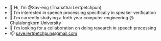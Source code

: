 - 👋 Hi, I’m @Sav-eng (Thanathai Lertpetchpun)
- 👀 I’m interested in speech processing specifically in speaker verification
- 🌱 I’m currently studying a forth year computer engineering @ Chulalongkorn University
- 💞️ I’m looking for a collaboration on doing research in speech processing
- 📫 save.lertpetchpun@gmail.com

<!---
Sav-eng/Sav-eng is a ✨ special ✨ repository because its `README.md` (this file) appears on your GitHub profile.
You can click the Preview link to take a look at your changes.
--->
